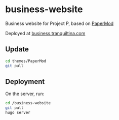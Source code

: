 # business-website

Business website for Project P, based on [PaperMod](https://github.com/adityatelange/hugo-PaperMod)

Deployed at [business.tranquiltina.com](https://business.tranquiltina.com)

## Update

```bash
cd themes/PaperMod
git pull
```

## Deployment

On the server, run:

```bash
cd /business-website
git pull
hugo server
```
